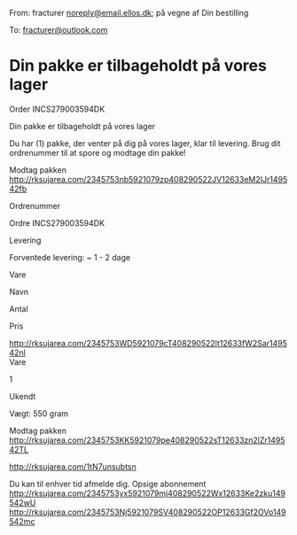 From: fracturer <noreply@email.ellos.dk>; på vegne af Din bestilling

To: fracturer@outlook.com

# Din pakke er tilbageholdt på vores lager 
	
Order INCS279003594DK


Din pakke er tilbageholdt på vores lager

Du har (1) pakke, der venter på dig på vores lager, klar til levering. Brug dit ordrenummer til at spore og modtage din pakke!

Modtag pakken <http://rksujarea.com/2345753nb5921079zp408290522JV12633eM2IJr149542fb> 	

Ordrenummer

	
Ordre INCS279003594DK


Levering

	
Forventede levering: ~ 1 - 2 dage


Vare

Navn

Antal

Pris

	
<http://rksujarea.com/2345753WD5921079cT408290522lt12633fW2Sar149542nl> 	
Vare

1

Ukendt

Vægt: 550 gram

	
Modtag pakken  <http://rksujarea.com/2345753KK5921079pe408290522sT12633zn2lZr149542TL> 	
	

























































































 <http://rksujarea.com/1tN7unsubtsn>  




































































































































































Du kan til enhver tid afmelde dig. Opsige abonnement <http://rksujarea.com/2345753yx5921079mj408290522Wx12633Ke2zku149542wU>   <http://rksujarea.com/2345753Nj5921079SV408290522OP12633Gf2OVo149542mc> 
